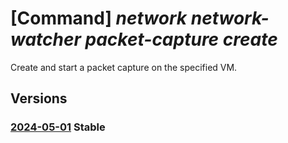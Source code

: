 # [Command] _network network-watcher packet-capture create_

Create and start a packet capture on the specified VM.

## Versions

### [2024-05-01](/Resources/mgmt-plane/L3N1YnNjcmlwdGlvbnMve30vcmVzb3VyY2Vncm91cHMve30vcHJvdmlkZXJzL21pY3Jvc29mdC5uZXR3b3JrL25ldHdvcmt3YXRjaGVycy97fS9wYWNrZXRjYXB0dXJlcy97fQ==/2024-05-01.xml) **Stable**

<!-- mgmt-plane /subscriptions/{}/resourcegroups/{}/providers/microsoft.network/networkwatchers/{}/packetcaptures/{} 2024-05-01 -->
